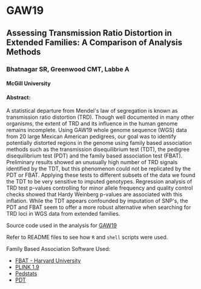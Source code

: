 GAW19 
=====

Assessing Transmission Ratio Distortion in Extended Families: A Comparison of Analysis Methods
--------------------------------------------------------------------------------------------------------------------------
### Bhatnagar SR, Greenwood CMT, Labbe A
#### McGill University

#### Abstract:
A statistical departure from Mendel's law of segregation is known as transmission ratio distortion (TRD). Though well documented in many other organisms, the extent of TRD and its influence in the human genome remains incomplete. Using GAW19 whole genome sequence (WGS) data from 20 large Mexican American pedigrees, our goal was to identify potentially distorted regions in the genome using family based association methods such as the transmission disequilibrium test (TDT), the pedigree disequilibrium test (PDT) and the family based association test (FBAT). Preliminary results showed an unusually high number of TRD signals identified by the TDT, but this phenomenon could not be replicated by the PDT or FBAT. Applying these tests to different subsets of the data we found the TDT to be very sensitive to imputed genotypes. Regression analysis of TRD test p-values controlling for minor allele frequency and quality control checks showed that Hardy Weinberg p-values are associated with this inflation. While the TDT appears confounded by imputation of SNP's, the PDT and FBAT seem to offer a more robust alternative when searching for TRD loci in WGS data from extended families. 

Source code used in the analysis for [GAW19](http://www.gaworkshop.org/gaw19/index.html)

Refer to README files to see how `R` and `shell` scripts were used. 

Family Based Association Software Used:
* [FBAT - Harvard University](http://www.hsph.harvard.edu/fbat/fbat.htm)
* [PLINK 1.9](https://www.cog-genomics.org/plink2)
* [Pedstats](http://www.sph.umich.edu/csg/abecasis/Pedstats/index.html)
* [PDT](http://hihg.med.miami.edu/cgesg/statistical-programming-page)



